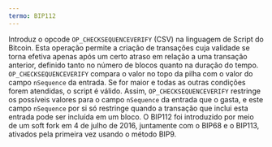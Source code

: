 ```yaml
---
termo: BIP112
---
```


Introduz o opcode `OP_CHECKSEQUENCEVERIFY` (CSV) na linguagem de Script do Bitcoin. Esta operação permite a criação de transações cuja validade se torna efetiva apenas após um certo atraso em relação a uma transação anterior, definido tanto no número de blocos quanto na duração do tempo. `OP_CHECKSEQUENCEVERIFY` compara o valor no topo da pilha com o valor do campo `nSequence` da entrada. Se for maior e todas as outras condições forem atendidas, o script é válido. Assim, `OP_CHECKSEQUENCEVERIFY` restringe os possíveis valores para o campo `nSequence` da entrada que o gasta, e este campo `nSequence` por si só restringe quando a transação que inclui esta entrada pode ser incluída em um bloco. O BIP112 foi introduzido por meio de um soft fork em 4 de julho de 2016, juntamente com o BIP68 e o BIP113, ativados pela primeira vez usando o método BIP9.